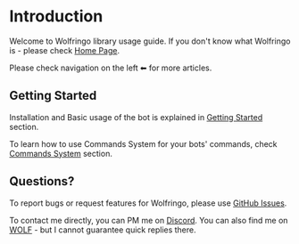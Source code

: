 ﻿---
uid: Guides.Introduction
---

# Introduction
Welcome to Wolfringo library usage guide. If you don't know what Wolfringo is - please check [Home Page](/).

Please check navigation on the left ⬅ for more articles.

## Getting Started
Installation and Basic usage of the bot is explained in [Getting Started](xref:Guides.GettingStarted.Installation) section.

To learn how to use Commands System for your bots' commands, check [Commands System](xref:Guides.Commands.Intro) section.

## Questions?
To report bugs or request features for Wolfringo, please use [GitHub Issues](https://github.com/TehGM/Wolfringo/issues).

To contact me directly, you can PM me on [Discord](https://discord.com/users/247081094799687682). You can also find me on [WOLF](https://wolf.live/u/2644384) - but I cannot guarantee quick replies there.